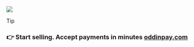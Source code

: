 ![](https://cdn.oddinpay.com/cover-oddin.webp)

> [!TIP]
> ### 👉 Start selling. Accept payments in minutes [oddinpay.com](https://oddinpay.com)


